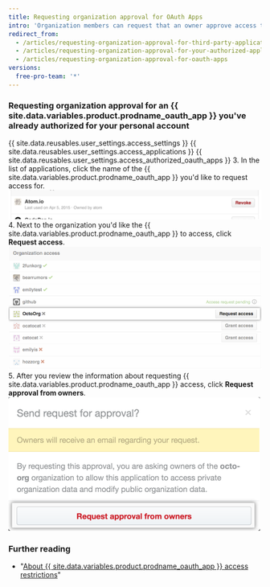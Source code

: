 ```yaml
---
title: Requesting organization approval for OAuth Apps
intro: 'Organization members can request that an owner approve access to organization resources for {{ site.data.variables.product.prodname_oauth_app }}.'
redirect_from:
  - /articles/requesting-organization-approval-for-third-party-applications/
  - /articles/requesting-organization-approval-for-your-authorized-applications/
  - /articles/requesting-organization-approval-for-oauth-apps
versions:
  free-pro-team: '*'
---
```


### Requesting organization approval for an {{ site.data.variables.product.prodname_oauth_app }} you've already authorized for your personal account

{{ site.data.reusables.user_settings.access_settings }}
{{ site.data.reusables.user_settings.access_applications }}
{{ site.data.reusables.user_settings.access_authorized_oauth_apps }}
3. In the list of applications, click the name of the {{ site.data.variables.product.prodname_oauth_app }} you'd like to request access for.
![View application button](/assets/images/help/settings/settings-third-party-view-app.png)
4. Next to the organization you'd like the {{ site.data.variables.product.prodname_oauth_app }} to access, click **Request access**.
![Request access button](/assets/images/help/settings/settings-third-party-request-access.png)
5. After you review the information about requesting {{ site.data.variables.product.prodname_oauth_app }} access, click **Request approval from owners**.
![Request approval button](/assets/images/help/settings/oauth-access-request-approval.png)

### Further reading

- "[About {{ site.data.variables.product.prodname_oauth_app }} access restrictions](/articles/about-oauth-app-access-restrictions)"
